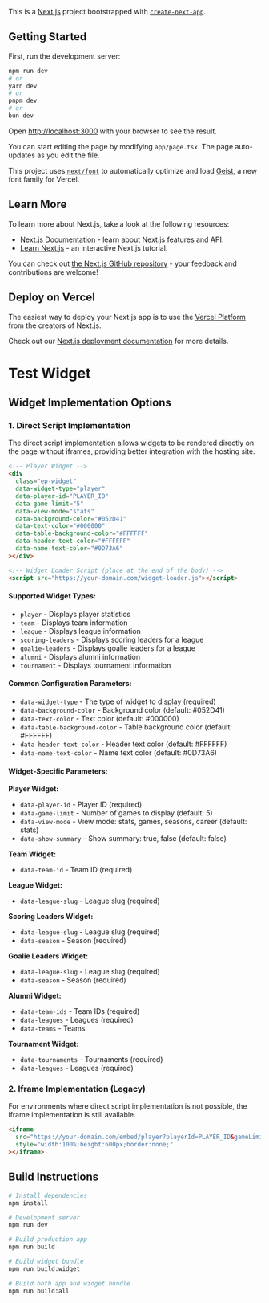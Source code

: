 This is a [Next.js](https://nextjs.org) project bootstrapped with [`create-next-app`](https://nextjs.org/docs/app/api-reference/cli/create-next-app).

## Getting Started

First, run the development server:

```bash
npm run dev
# or
yarn dev
# or
pnpm dev
# or
bun dev
```

Open [http://localhost:3000](http://localhost:3000) with your browser to see the result.

You can start editing the page by modifying `app/page.tsx`. The page auto-updates as you edit the file.

This project uses [`next/font`](https://nextjs.org/docs/app/building-your-application/optimizing/fonts) to automatically optimize and load [Geist](https://vercel.com/font), a new font family for Vercel.

## Learn More

To learn more about Next.js, take a look at the following resources:

- [Next.js Documentation](https://nextjs.org/docs) - learn about Next.js features and API.
- [Learn Next.js](https://nextjs.org/learn) - an interactive Next.js tutorial.

You can check out [the Next.js GitHub repository](https://github.com/vercel/next.js) - your feedback and contributions are welcome!

## Deploy on Vercel

The easiest way to deploy your Next.js app is to use the [Vercel Platform](https://vercel.com/new?utm_medium=default-template&filter=next.js&utm_source=create-next-app&utm_campaign=create-next-app-readme) from the creators of Next.js.

Check out our [Next.js deployment documentation](https://nextjs.org/docs/app/building-your-application/deploying) for more details.

# Test Widget

## Widget Implementation Options

### 1. Direct Script Implementation

The direct script implementation allows widgets to be rendered directly on the page without iframes, providing better integration with the hosting site.

```html
<!-- Player Widget -->
<div 
  class="ep-widget" 
  data-widget-type="player" 
  data-player-id="PLAYER_ID"
  data-game-limit="5"
  data-view-mode="stats"
  data-background-color="#052D41"
  data-text-color="#000000"
  data-table-background-color="#FFFFFF"
  data-header-text-color="#FFFFFF"
  data-name-text-color="#0D73A6"
></div>

<!-- Widget Loader Script (place at the end of the body) -->
<script src="https://your-domain.com/widget-loader.js"></script>
```

#### Supported Widget Types:

- `player` - Displays player statistics
- `team` - Displays team information
- `league` - Displays league information
- `scoring-leaders` - Displays scoring leaders for a league
- `goalie-leaders` - Displays goalie leaders for a league
- `alumni` - Displays alumni information
- `tournament` - Displays tournament information

#### Common Configuration Parameters:

- `data-widget-type` - The type of widget to display (required)
- `data-background-color` - Background color (default: #052D41)
- `data-text-color` - Text color (default: #000000)
- `data-table-background-color` - Table background color (default: #FFFFFF)
- `data-header-text-color` - Header text color (default: #FFFFFF)
- `data-name-text-color` - Name text color (default: #0D73A6)

#### Widget-Specific Parameters:

**Player Widget:**
- `data-player-id` - Player ID (required)
- `data-game-limit` - Number of games to display (default: 5)
- `data-view-mode` - View mode: stats, games, seasons, career (default: stats)
- `data-show-summary` - Show summary: true, false (default: false)

**Team Widget:**
- `data-team-id` - Team ID (required)

**League Widget:**
- `data-league-slug` - League slug (required)

**Scoring Leaders Widget:**
- `data-league-slug` - League slug (required)
- `data-season` - Season (required)

**Goalie Leaders Widget:**
- `data-league-slug` - League slug (required)
- `data-season` - Season (required)

**Alumni Widget:**
- `data-team-ids` - Team IDs (required)
- `data-leagues` - Leagues (required)
- `data-teams` - Teams

**Tournament Widget:**
- `data-tournaments` - Tournaments (required)
- `data-leagues` - Leagues (required)

### 2. Iframe Implementation (Legacy)

For environments where direct script implementation is not possible, the iframe implementation is still available.

```html
<iframe 
  src="https://your-domain.com/embed/player?playerId=PLAYER_ID&gameLimit=5&viewMode=stats&backgroundColor=%23052D41&textColor=%23000000"
  style="width:100%;height:600px;border:none;"
></iframe>
```

## Build Instructions

```bash
# Install dependencies
npm install

# Development server
npm run dev

# Build production app
npm run build

# Build widget bundle
npm run build:widget

# Build both app and widget bundle
npm run build:all
```
